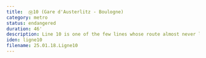 ```yaml
---
title: 	Ⓜ10 (Gare d'Austerlitz - Boulogne)
category: metro
status: endangered
duration: 46'
description: Line 10 is one of the few lines whose route almost never leaves Rive Gauche, the left bank of the Seine. It is a quiet East-West line that mostly links residential or upscale neigbourhoods. It is one of the few remaining lines that still uses MP-67 coaches (1967), which RATP has been phasing out since 2008. Of particular architectural interest is the beautiful Mirabeau station, where one of the platforms is raised 2 meters above the other.
iden: ligne10
filename: 25.01.18.Ligne10
---
```

